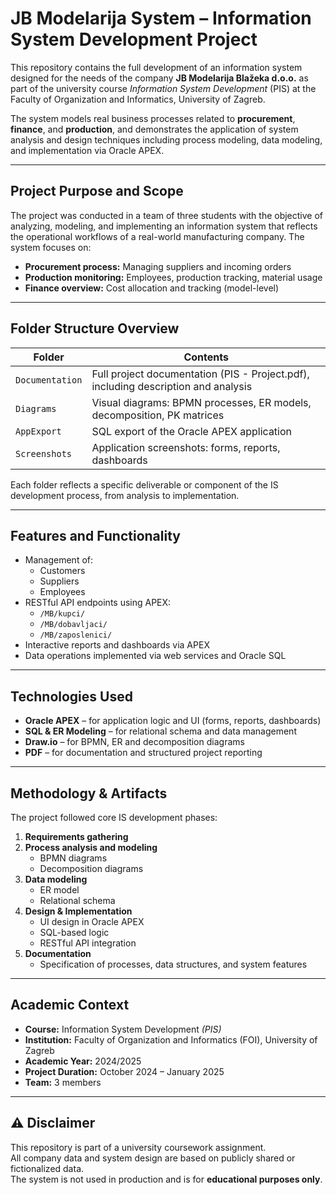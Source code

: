 # JB Modelarija System – Information System Development Project

This repository contains the full development of an information system designed for the needs of the company **JB Modelarija Blažeka d.o.o.** as part of the university course *Information System Development* (PIS) at the Faculty of Organization and Informatics, University of Zagreb.

The system models real business processes related to **procurement**, **finance**, and **production**, and demonstrates the application of system analysis and design techniques including process modeling, data modeling, and implementation via Oracle APEX.

---

## Project Purpose and Scope

The project was conducted in a team of three students with the objective of analyzing, modeling, and implementing an information system that reflects the operational workflows of a real-world manufacturing company. The system focuses on:

- **Procurement process:** Managing suppliers and incoming orders
- **Production monitoring:** Employees, production tracking, material usage
- **Finance overview:** Cost allocation and tracking (model-level)

---

## Folder Structure Overview

| Folder          | Contents                                                                          |
|-----------------|------------------------------------------------------------------------------------|
| `Documentation` | Full project documentation (PIS - Project.pdf), including description and analysis |
| `Diagrams`      | Visual diagrams: BPMN processes, ER models, decomposition, PK matrices             |
| `AppExport`    | SQL export of the Oracle APEX application                                          |
| `Screenshots`   | Application screenshots: forms, reports, dashboards                                |

Each folder reflects a specific deliverable or component of the IS development process, from analysis to implementation.

---

## Features and Functionality

- Management of:
  - Customers
  - Suppliers
  - Employees
- RESTful API endpoints using APEX:
  - `/MB/kupci/`
  - `/MB/dobavljaci/`
  - `/MB/zaposlenici/`
- Interactive reports and dashboards via APEX
- Data operations implemented via web services and Oracle SQL

---

## Technologies Used

- **Oracle APEX** – for application logic and UI (forms, reports, dashboards)
- **SQL & ER Modeling** – for relational schema and data management
- **Draw.io** – for BPMN, ER and decomposition diagrams
- **PDF** – for documentation and structured project reporting

---

## Methodology & Artifacts

The project followed core IS development phases:

1. **Requirements gathering**
2. **Process analysis and modeling**
   - BPMN diagrams
   - Decomposition diagrams
3. **Data modeling**
   - ER model
   - Relational schema
4. **Design & Implementation**
   - UI design in Oracle APEX
   - SQL-based logic
   - RESTful API integration
5. **Documentation**
   - Specification of processes, data structures, and system features

---

## Academic Context

- **Course:** Information System Development *(PIS)*
- **Institution:** Faculty of Organization and Informatics (FOI), University of Zagreb
- **Academic Year:** 2024/2025
- **Project Duration:** October 2024 – January 2025
- **Team:** 3 members

---

## ⚠️ Disclaimer

This repository is part of a university coursework assignment.  
All company data and system design are based on publicly shared or fictionalized data.  
The system is not used in production and is for **educational purposes only**.

